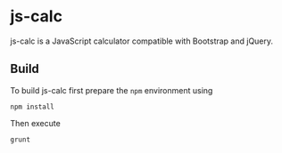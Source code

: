 # js-calc

js-calc is a JavaScript calculator compatible with Bootstrap and jQuery.

## Build

To build js-calc first prepare the `npm` environment using

    npm install

Then execute

    grunt

